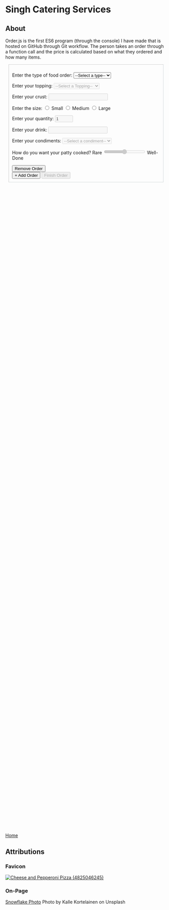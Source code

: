 <script src = "../script.js"></script>
<script>
    let secondStylesheet = document.createElement('link');
    secondStylesheet.href = 'css/additions.css';
    secondStylesheet.type = 'text/css';
    secondStylesheet.rel = 'stylesheet';
    document.head.appendChild(secondStylesheet);

    createLinkElement('image/x-icon', 'shortcut icon', 'images/icon.ico');
</script>
# Singh Catering Services

<div style = "display: none" id="snowflakes-photo">
  <a id="snowflake" href="https://unsplash.com/@kalleandco?utm_medium=referral&amp;utm_campaign=photographer-credit&amp;utm_content=creditBadge" target="_blank" rel="noopener noreferrer" title="Download free do whatever you want high-resolution photos from Kalle Kortelainen">
        <span>
            <svg xmlns = "http://www.w3.org/2000/svg" viewBox="0 0 32 32">
                <title>unsplash-logo</title>
                <path d = "M10 9V0h12v9H10zm12 5h10v18H0V14h10v9h12v-9z"></path>
            </svg>
        </span> <br>
        <div class = "wrap">
          <img src = "images/snowflakes.jpg" width = "1000">
          <p class = "text_over_image">
          Winter Season 20% Discount
          </p>
        </div>
        <span>Kalle Kortelainen</span>
    </a>
</div>


## About ##

Order.js is the first ES6 program (through the console) I have made that is hosted on GitHub through Git workflow. The person takes an order through a function call and the price is calculated based on what they ordered and how many items. 

<object width = "900" height = "270" data = "README.html" type = "text/html"></object>
<div id = "forms" style = "border-color: rgba(27, 63, 68, 0.2); border-width: 1px; border-style: inset; padding: 2%; margin: 2%">
    <form>
        <p id = "orderType">
            <label for = "orderType">Enter the type of food order: </label>
            <select onchange = "enableFields(this); removeUnnecessary(this.parentNode);" name = "orderType" id = "orderType" required>
                <option value = "">--Select a type--</option>
                <option value = "pizza"> Pizza </option>
                <option value = "hotDog"> Hot Dog </option>
                <option value = "fries"> Fries </option>
                <option value = "drink"> Drink </option>
                <option value = "burger"> Burger </option>
            </select>
        </p>
        <p>
            <label for = "orderTopping">Enter your topping: </label>
            <select class = "pizza" disabled id = "orderTopping" name = "orderTopping">
                <option value = "">--Select a Topping--</option>
                <option value = "pepperoni"> Pepperoni </option>
                <option value = "mushroom"> Mushroom </option>
                <option value = "veggie"> Vegetable </option>
                <option value = "sausage"> Sausage </option>
                <option value = "anchovy"> Anchovy </option>
                <option value = "sun-dried"> Sun Dried Tomatoes </option>
                <option value = "fresh-basil"> Fresh Basil </option>
                <option value = ""> None </option>
            </select>
        </p>
        <p>
            <label for = "crustType">Enter your crust: </label>
            <input class = "pizza" disabled type = "text" name = "crustType" id = "crustType">  
        </p>
        <p id = "size" disabled class = "pizza fries drink">
            <span>Enter the size: </span>
            <input type = "radio" name = "size" id = "small" value = "small">
            <label for = "small">Small</label>
            <input type = "radio" name = "size" id = "medium" value = "medium">
            <label for = "medium">Medium</label>
            <input type = "radio" name = "size" id = "large" value = "large">
            <label for = "large">Large</label>
        </p>
        <p>
            <label for = "quantity">Enter your quantity: </label>
            <input class = "pizza hotDog fries drink burger" disabled type = "number" id = "quantity" name = "quantity" min = "1" max = "30" value = "1">
        </p>
        <p>
            <label for = "drink">Enter your drink: </label>
            <input class = "drink" disabled type = "text" name = "drink" id = "drink">
        </p>
        <p>
            <label for = "condiments">Enter your condiments: </label>
            <select class = "hotDog burger fries" disabled name = "condiments" id = "condiments">
                <option value = "">--Select a condiment--</option>
                <option value = "Ketchup"> Ketchup </option>
                <option value = "Mustard"> Mustard </option>
                <option value = "Relish"> Relish </option>
                <option value = "Chili"> Chili </option>
            </select>
        </p>
        <p>
            <label for = "doneness">How do you want your patty cooked? </label>
            <span>Rare</span>
            <input disabled type="range" class = "burger" name = "doneness" id = "doneness" value="3" min="1" max="5">
            <span>Well-Done</span>
        </p>
        <input type = "button" value = "Remove Order" onclick = "removeOrder(this)">
    </form>
    <input id = "writeroot" type = "button" value = "+ Add Order" onclick = "duplicateForm()" />
    <input id = "finish-order" disabled type = "button" value = "Finish Order" onclick = "orderAll()">
</div>
<div style = "height: 50vh; overflow: auto;" class = "highlight"> 
    <div class = "gt" id = "program"> </div>
</div>

<script src = "scripts/helperFunctions.js"></script>
<script src = "scripts/orderIn.js"></script>
<script src = "scripts/order.js"></script>
<script src = "scripts/unaccessibleContent.js"></script>


[Home](https://knowledgeablekangaroo.github.io)

## Attributions ##

### Favicon ###

<a target = "_blank" title = "By Pink Sherbet Photography from USA (Cheese and Pepperoni Pizza) [CC BY 2.0 
 (https://creativecommons.org/licenses/by/2.0
)], via Wikimedia Commons" href = "https://commons.wikimedia.org/wiki/File:Cheese_and_Pepperoni_Pizza_(4825046245).jpg">
    <img width="512" alt = "Cheese and Pepperoni Pizza (4825046245)" src = "https://upload.wikimedia.org/wikipedia/commons/thumb/5/54/Cheese_and_Pepperoni_Pizza_%284825046245%29.jpg/512px-Cheese_and_Pepperoni_Pizza_%284825046245%29.jpg">
</a>

### On-Page ###

<a href = "#snowflake">Snowflake Photo</a>
Photo by Kalle Kortelainen on Unsplash

